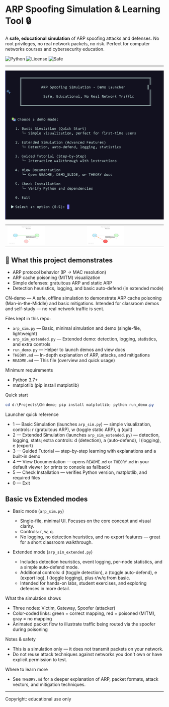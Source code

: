 # ARP Spoofing Simulation & Learning Tool 🔒

A **safe, educational simulation** of ARP spoofing attacks and defenses. No root privileges, no real network packets, no risk. Perfect for computer networks courses and cybersecurity education.

![Python](https://img.shields.io/badge/Python-3.7+-blue.svg)
![License](https://img.shields.io/badge/License-Educational-green.svg)
![Safe](https://img.shields.io/badge/Safe-No%20Real%20Network%20Traffic-brightgreen.svg)

---

<!-- Top images: replace these assets/menu.png, assets/sim-1.png, assets/sim-2.png with screenshots -->
![Menu screenshot](assets/menu.png)

<!-- Side-by-side scaled screenshots: use the table below so the images render next to each other and can be resized via the width attribute -->
<table>
	<tr>
		<td><img src="assets/sim-1.png" alt="Basic simulation screenshot" width="50%" /></td>
		<td><img src="assets/sim-2.png" alt="Extended simulation screenshot" width="50%" /></td>
	</tr>
</table>

## 🎯 What this project demonstrates

- ARP protocol behavior (IP → MAC resolution)
- ARP cache poisoning (MITM) visualization
- Simple defenses: gratuitous ARP and static ARP
- Detection heuristics, logging, and basic auto-defend (in extended mode)

CN-demo — A safe, offline simulation to demonstrate ARP cache poisoning (Man-in-the-Middle) and basic mitigations. Intended for classroom demos and self-study — no real network traffic is sent.

Files kept in this repo:
- `arp_sim.py` — Basic, minimal simulation and demo (single-file, lightweight)
- `arp_sim_extended.py` — Extended demo: detection, logging, statistics, and extra controls
- `run_demo.py` — Helper to launch demos and view docs
- `THEORY.md` — In-depth explanation of ARP, attacks, and mitigations
- `README.md` — This file (overview and quick usage)

Minimum requirements
- Python 3.7+
- matplotlib (pip install matplotlib)

Quick start
```powershell
cd d:\Projects\CN-demo; pip install matplotlib; python run_demo.py
```

Launcher quick reference
- 1 — Basic Simulation (launches `arp_sim.py`) — simple visualization, controls: r (gratuitous ARP), w (toggle static ARP), q (quit)
- 2 — Extended Simulation (launches `arp_sim_extended.py`) — detection, logging, stats; extra controls: d (detection), a (auto-defend), l (logging), e (export)
- 3 — Guided Tutorial — step-by-step learning with explanations and a built-in demo
- 4 — View Documentation — opens `README.md` or `THEORY.md` in your default viewer (or prints to console as fallback)
- 5 — Check Installation — verifies Python version, matplotlib, and required files
- 0 — Exit


## Basic vs Extended modes

- Basic mode (`arp_sim.py`)
	- Single-file, minimal UI. Focuses on the core concept and visual clarity.
	- Controls: r, w, q.
	- No logging, no detection heuristics, and no export features — great for a short classroom walkthrough.

- Extended mode (`arp_sim_extended.py`)
	- Includes detection heuristics, event logging, per-node statistics, and a simple auto-defend mode.
	- Additional controls: d (toggle detection), a (toggle auto-defend), e (export log), l (toggle logging), plus r/w/q from basic.
	- Intended for hands-on labs, student exercises, and exploring defenses in more detail.

What the simulation shows
- Three nodes: Victim, Gateway, Spoofer (attacker)
- Color-coded links: green = correct mapping, red = poisoned (MITM), gray = no mapping
- Animated packet flow to illustrate traffic being routed via the spoofer during poisoning

Notes & safety
- This is a simulation only — it does not transmit packets on your network.
- Do not reuse attack techniques against networks you don't own or have explicit permission to test.

Where to learn more
- See `THEORY.md` for a deeper explanation of ARP, packet formats, attack vectors, and mitigation techniques.

---

Copyright: educational use only
